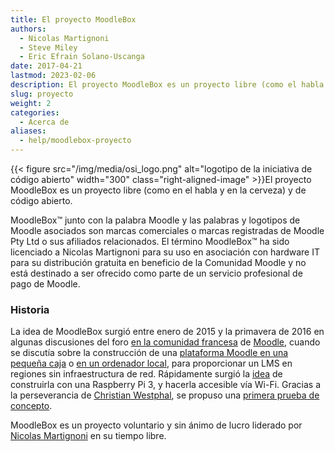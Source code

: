 ```yaml
---
title: El proyecto MoodleBox
authors:
  - Nicolas Martignoni
  - Steve Miley
  - Eric Efrain Solano-Uscanga
date: 2017-04-21
lastmod: 2023-02-06
description: El proyecto MoodleBox es un proyecto libre (como el habla y la cerveza) que proporciona un completo sistema de gestión del aprendizaje Moodle con una infraestructura mínima.
slug: proyecto
weight: 2
categories:
  - Acerca de
aliases:
  - help/moodlebox-proyecto
---
```


{{< figure src="/img/media/osi_logo.png" alt="logotipo de la iniciativa de código abierto" width="300" class="right-aligned-image" >}}El proyecto MoodleBox es un proyecto libre (como en el habla y en la cerveza) y de código abierto.

MoodleBox™ junto con la palabra Moodle y las palabras y logotipos de Moodle asociados son marcas comerciales o marcas registradas de Moodle Pty Ltd o sus afiliados relacionados. El término MoodleBox™ ha sido licenciado a Nicolas Martignoni para su uso en asociación con hardware IT para su distribución gratuita en beneficio de la Comunidad Moodle y no está destinado a ser ofrecido como parte de un servicio profesional de pago de Moodle.

### Historia

La idea de MoodleBox surgió entre enero de 2015 y la primavera de 2016 en algunas discusiones del foro [en la comunidad francesa][4] de [Moodle][1], cuando se discutía sobre la construcción de una [plataforma Moodle en una pequeña caja][12] o [en un ordenador local][5], para proporcionar un LMS en regiones sin infraestructura de red. Rápidamente surgió la [idea][6] de construirla con una Raspberry Pi 3, y hacerla accesible vía Wi-Fi. Gracias a la perseverancia de [Christian Westphal][7], se propuso una [primera prueba de concepto][8].

MoodleBox es un proyecto voluntario y sin ánimo de lucro liderado por [Nicolas Martignoni][2] en su tiempo libre.

 [1]: https://moodle.org
 [2]: https://blog.martignoni.net/a-propos/
 [3]: https://www.raspberrypi.org
 [4]: https://moodle.org/course/view.php?id=20
 [5]: https://moodle.org/mod/forum/discuss.php?d=318719
 [6]: https://moodle.org/mod/forum/discuss.php?d=330291
 [7]: http://moodlebox.tuxfamily.org/
 [8]: https://moodle.org/mod/forum/discuss.php?d=331170
 [10]: https://moodle.org/user/profile.php?id=70180
 [11]: https://moodle.org/user/profile.php?id=41095
 [12]: https://moodle.org/mod/forum/discuss.php?d=278493
